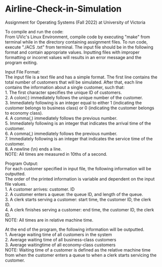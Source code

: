 # Airline-Check-in-Simulation
Assignment for Operating Systems (Fall 2022) at University of Victoria

To compile and run the code: <br>
    From UVic's Linux Environment, compile code by executing "make" from terminal while in the directory containing assignment files. 
    To run code, execute "./ACS <inputfilename>.txt" from terminal. The input file should be in the following format and contain appropriate
    values. Inputting files with improper formatting or incorret values will results in an error message and the program exiting.

Input File Format:<br>
    The input file is a text file and has a simple format. The first line contains the total number of customers that will
    be simulated. After that, each line contains the information about a single customer, such that:<br>
    1. The first character specifies the unique ID of customers.<br>
    2. A colon(:) immediately follows the unique number of the customer.<br>
    3. Immediately following is an integer equal to either 1 (indicating the customer belongs to business class) or 0
    (indicating the customer belongs to economy class).<br>
    4. A comma(,) immediately follows the previous number.<br>
    5. Immediately following is an integer that indicates the arrival time of the customer.<br>
    6. A comma(,) immediately follows the previous number.<br>
    7. Immediately following is an integer that indicates the service time of the customer.<br>
    8. A newline (\n) ends a line.<br>
    NOTE: All times are measured in 10ths of a second.

Program Output: <br>
    For each customer specified in input file, the following information will be outputted. <br>
    The order of the printed information is variable and dependent on the input file values.<br>
    1. A customer arrives: customer. ID<br>
    2. A customer enters a queue: the queue ID, and length of the queue.<br>
    3. A clerk starts serving a customer: start time, the customer ID, the clerk ID.<br>
    4. A clerk finishes serving a customer: end time, the customer ID, the clerk ID.<br>
    NOTE: All times are in relative machine time.

At the end of the program, the following information will be outputted. <br>
    1. Average waiting time of all customers in the system<br>
    2. Average waiting time of all business-class customers<br>
    3. Average waitingtime of all economy-class customers<br>
    NOTE: Waiting time of a customer is defined as the relative machine time from when the
    customer enters a queue to when a clerk starts servicing the customer.

